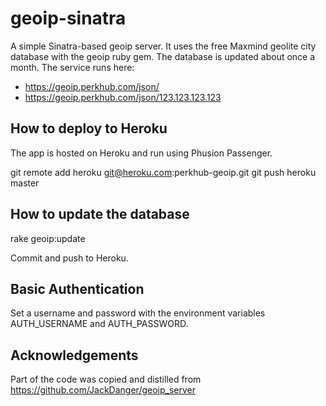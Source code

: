 geoip-sinatra
=============

A simple Sinatra-based geoip server. It uses the free Maxmind geolite city database with the geoip ruby gem. The database is updated about once a month. The service runs here:

  * https://geoip.perkhub.com/json/
  * https://geoip.perkhub.com/json/123.123.123.123


## How to deploy to Heroku

The app is hosted on Heroku and run using Phusion Passenger.

  git remote add heroku git@heroku.com:perkhub-geoip.git
  git push heroku master

## How to update the database

  rake geoip:update

Commit and push to Heroku.

## Basic Authentication

Set a username and password with the environment variables AUTH_USERNAME and AUTH_PASSWORD.


## Acknowledgements

Part of the code was copied and distilled from https://github.com/JackDanger/geoip_server

